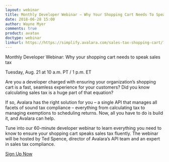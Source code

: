 ```yaml
---
layout: webinar
title: Monthly Developer Webinar – Why Your Shopping Cart Needs To Speak Sales Tax
date: 2018-06-28 15:00
author: Wayne Myer
comments: true
product: avatax
doctype: webinar
linkurl: https://https://simplify.avalara.com/sales-tax-shopping-cart/?CampaignID=7010b000001XyeL
---
```


Monthly Developer Webinar: Why your shopping cart needs to speak sales tax 

Tuesday, Aug. 21 at 10 a.m. PT / 1 p.m. ET

Are you a developer charged with ensuring your organization’s shopping cart is a fast, seamless experience for your customers? Did you know calculating sales tax is a huge part of that equation?

If so, Avalara has the right solution for you – a single API that manages all facets of sound tax compliance – everything from calculating tax to managing exemptions to scheduling returns. Now, all you have to do is build it, and Avalara can help.

Tune into our 60-minute developer webinar to learn everything you need to know to ensure your shopping cart speaks sales tax fluently. The webinar will be hosted by Ted Spence, director of Avalara’s API team and an expert in sales tax compliance.


<a href="https://simplify.avalara.com/sales-tax-shopping-cart/?CampaignID=7010b000001XyeL" target="_blank">Sign Up Now</a>